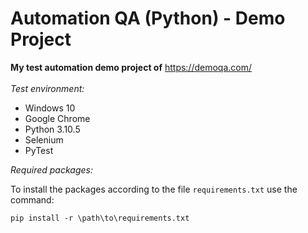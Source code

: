 # Automation QA (Python) - Demo Project
**My test automation demo project of** https://demoqa.com/
<br/><br/>
*Test environment:*
- Windows 10
- Google Chrome
- Python 3.10.5
- Selenium
- PyTest

*Required packages:*

To install the packages according to the file `requirements.txt` use the command: 
```
pip install -r \path\to\requirements.txt
```